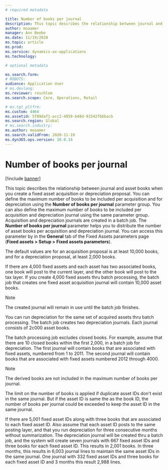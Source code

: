```yaml
---
# required metadata

title: Number of books per journal
description: This topic describes the relationship between journal and asset books when you create a fixed asset acquisition or depreciation proposal. You can define the maximum number of books to be included per acquisition and for depreciation using the Number of books per journal parameter group. 
author: moaamer
manager: Ann Beebe
ms.date: 11/19/2020
ms.topic: article
ms.prod: 
ms.service: dynamics-ax-applications
ms.technology: 

# optional metadata

ms.search.form: 
# ROBOTS: 
audience: Application User
# ms.devlang: 
ms.reviewer: roschlom
ms.search.scope: Core, Operations, Retail

# ms.tgt_pltfrm: 
ms.custom: 4464
ms.assetid: 5f89daf1-acc2-4959-b48d-91542fb6bacb
ms.search.region: Global
# ms.search.industry: 
ms.author: moaamer
ms.search.validFrom: 2020-11-19
ms.dyn365.ops.version: 10.0.14
---
```


# Number of books per journal

[!include [banner](../includes/banner.md)]

This topic describes the relationship between journal and asset books when you create a fixed asset acquisition or depreciation proposal. You can define the maximum number of books to be included per acquisition and for depreciation using the **Number of books per journal** parameter group. You can also define the maximum number of books to be included per acquisition and depreciation journal using the same parameter group. Acquisition and depreciation journals are created in a batch job. The **Number of books per journal** parameter helps you to distribute the number of asset books per acquisition and depreciation journal. You can access this parameter by in the **General** tab of the Fixed Assets parameters page (**Fixed assets > Setup > Fixed assets parameters**).

The default values are for an acquisition proposal is at least 10,000 books, and for a depreciation proposal, at least 2,000 books.

If there are 4,000 fixed assets and each asset has two associated books, one book will post to the current layer, and the other book will post to the tax layer. If you create 4,000 fixed assets thru batch processing, the batch job that creates one fixed asset acquisition journal will contain 10,000 asset books.

> [!NOTE] 
> The created journal will remain in use until the batch job finishes.

You can run depreciation for the same set of acquired assets thru batch processing. The batch job creates two depreciation journals. Each journal consists of 2c000 asset books.

The batch processing job excludes closed books. For example, assume that there are 10 closed books within the first 2,000, in a batch job for depreciation. The first journal will contain books that are associated with fixed assets, numbered from 1 to 2011. The second journal will contain books that are associated with fixed assets numbered 2012 through 4000.

> [!NOTE] 
> The derived books are not included in the maximum number of books per journal.

The limit on the number of books is applied if duplicate asset IDs don't exist in the same journal. But if the asset ID is same the as the book ID, the number of books per journal could be exceeded to keep the asset ID in the same journal.

If there are 5,001 fixed asset IDs along with three books that are associated to each fixed asset ID. Also assume that each asset ID posts to the same posting layer, and that you run depreciation for three consecutive months without summarization. The depreciation journal will be created thru a batch job, and the system will create seven journals with 667 fixed asset IDs and three books for each fixed asset ID. This results in 2,001 books. In three months, this results in 6,003 journal lines to maintain the same asset IDs in the same journal. One journal with 332 fixed asset IDs and three books for each fixed asset ID and 3 months this result 2,988 lines.

 
